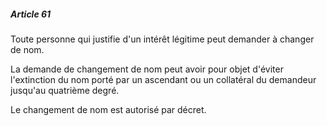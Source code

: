 ##### Article 61

Toute personne qui justifie d'un intérêt légitime peut demander à changer de nom.

La demande de changement de nom peut avoir pour objet d'éviter l'extinction du nom porté par un ascendant ou un collatéral du demandeur jusqu'au quatrième degré.

Le changement de nom est autorisé par décret.


